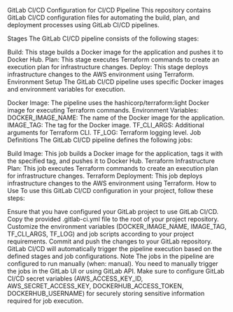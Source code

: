 
GitLab CI/CD Configuration for CI/CD Pipeline
This repository contains GitLab CI/CD configuration files for automating the build, plan, and deployment processes using GitLab CI/CD pipelines.

Stages
The GitLab CI/CD pipeline consists of the following stages:

Build: This stage builds a Docker image for the application and pushes it to Docker Hub.
Plan: This stage executes Terraform commands to create an execution plan for infrastructure changes.
Deploy: This stage deploys infrastructure changes to the AWS environment using Terraform.
Environment Setup
The GitLab CI/CD pipeline uses specific Docker images and environment variables for execution.

Docker Image: The pipeline uses the hashicorp/terraform:light Docker image for executing Terraform commands.
Environment Variables:
DOCKER_IMAGE_NAME: The name of the Docker image for the application.
IMAGE_TAG: The tag for the Docker image.
TF_CLI_ARGS: Additional arguments for Terraform CLI.
TF_LOG: Terraform logging level.
Job Definitions
The GitLab CI/CD pipeline defines the following jobs:

Build Image: This job builds a Docker image for the application, tags it with the specified tag, and pushes it to Docker Hub.
Terraform Infrastructure Plan: This job executes Terraform commands to create an execution plan for infrastructure changes.
Terraform Deployment: This job deploys infrastructure changes to the AWS environment using Terraform.
How to Use
To use this GitLab CI/CD configuration in your project, follow these steps:

Ensure that you have configured your GitLab project to use GitLab CI/CD.
Copy the provided .gitlab-ci.yml file to the root of your project repository.
Customize the environment variables (DOCKER_IMAGE_NAME, IMAGE_TAG, TF_CLI_ARGS, TF_LOG) and job scripts according to your project requirements.
Commit and push the changes to your GitLab repository.
GitLab CI/CD will automatically trigger the pipeline execution based on the defined stages and job configurations.
Note
The jobs in the pipeline are configured to run manually (when: manual). You need to manually trigger the jobs in the GitLab UI or using GitLab API.
Make sure to configure GitLab CI/CD secret variables (AWS_ACCESS_KEY_ID, AWS_SECRET_ACCESS_KEY, DOCKERHUB_ACCESS_TOKEN, DOCKERHUB_USERNAME) for securely storing sensitive information required for job execution.